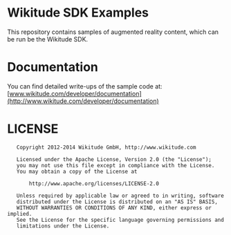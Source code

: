 Wikitude SDK Examples
====================

This repository contains samples of augmented reality content, which can be run be the Wikitude SDK. 

# Documentation
You can find detailed write-ups of the sample code at: [www.wikitude.com/developer/documentation](http://www.wikitude.com/developer/documentation)


# LICENSE

``` 
   Copyright 2012-2014 Wikitude GmbH, http://www.wikitude.com

   Licensed under the Apache License, Version 2.0 (the "License");
   you may not use this file except in compliance with the License.
   You may obtain a copy of the License at

       http://www.apache.org/licenses/LICENSE-2.0

   Unless required by applicable law or agreed to in writing, software
   distributed under the License is distributed on an "AS IS" BASIS,
   WITHOUT WARRANTIES OR CONDITIONS OF ANY KIND, either express or implied.
   See the License for the specific language governing permissions and
   limitations under the License.
``` 